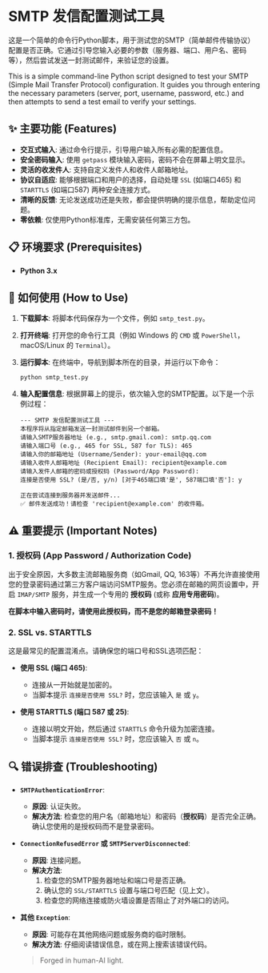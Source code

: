 # SMTP 发信配置测试工具

这是一个简单的命令行Python脚本，用于测试您的SMTP（简单邮件传输协议）配置是否正确。它通过引导您输入必要的参数（服务器、端口、用户名、密码等），然后尝试发送一封测试邮件，来验证您的设置。

This is a simple command-line Python script designed to test your SMTP (Simple Mail Transfer Protocol) configuration. It guides you through entering the necessary parameters (server, port, username, password, etc.) and then attempts to send a test email to verify your settings.

## ✨ 主要功能 (Features)

- **交互式输入**: 通过命令行提示，引导用户输入所有必需的配置信息。
- **安全密码输入**: 使用 `getpass` 模块输入密码，密码不会在屏幕上明文显示。
- **灵活的收发件人**: 支持自定义发件人和收件人邮箱地址。
- **协议自适应**: 能够根据端口和用户的选择，自动处理 `SSL` (如端口465) 和 `STARTTLS` (如端口587) 两种安全连接方式。
- **清晰的反馈**: 无论发送成功还是失败，都会提供明确的提示信息，帮助定位问题。
- **零依赖**: 仅使用Python标准库，无需安装任何第三方包。

## 📋 环境要求 (Prerequisites)

- **Python 3.x**

## 🚀 如何使用 (How to Use)

1.  **下载脚本**:
    将脚本代码保存为一个文件，例如 `smtp_test.py`。

2.  **打开终端**:
    打开您的命令行工具（例如 Windows 的 `CMD` 或 `PowerShell`，macOS/Linux 的 `Terminal`）。

3.  **运行脚本**:
    在终端中，导航到脚本所在的目录，并运行以下命令：
    ```bash
    python smtp_test.py
    ```

4.  **输入配置信息**:
    根据屏幕上的提示，依次输入您的SMTP配置。以下是一个示例过程：

    ```
    --- SMTP 发信配置测试工具 ---
    本程序将从指定邮箱发送一封测试邮件到另一个邮箱。
    请输入SMTP服务器地址 (e.g., smtp.gmail.com): smtp.qq.com
    请输入端口号 (e.g., 465 for SSL, 587 for TLS): 465
    请输入你的邮箱地址 (Username/Sender): your-email@qq.com
    请输入收件人邮箱地址 (Recipient Email): recipient@example.com
    请输入发件人邮箱的密码或授权码 (Password/App Password): 
    连接是否使用 SSL? (是/否, y/n) [对于465端口填'是', 587端口填'否']: y

    正在尝试连接到服务器并发送邮件...
    ✅ 邮件发送成功！请检查 'recipient@example.com' 的收件箱。
    ```

## ⚠️ 重要提示 (Important Notes)

### 1. 授权码 (App Password / Authorization Code)

出于安全原因，大多数主流邮箱服务商（如Gmail, QQ, 163等）不再允许直接使用您的登录密码通过第三方客户端访问SMTP服务。您必须在邮箱的网页设置中，开启 `IMAP/SMTP` 服务，并生成一个专用的 **授权码** (或称 **应用专用密码**)。

**在脚本中输入密码时，请使用此授权码，而不是您的邮箱登录密码！**

### 2. SSL vs. STARTTLS

这是最常见的配置混淆点。请确保您的端口号和SSL选项匹配：

- **使用 SSL (端口 465)**:
  - 连接从一开始就是加密的。
  - 当脚本提示 `连接是否使用 SSL?` 时，您应该输入 `是` 或 `y`。

- **使用 STARTTLS (端口 587 或 25)**:
  - 连接以明文开始，然后通过 `STARTTLS` 命令升级为加密连接。
  - 当脚本提示 `连接是否使用 SSL?` 时，您应该输入 `否` 或 `n`。
 ## 🔍 错误排查 (Troubleshooting)

- **`SMTPAuthenticationError`**:
  - **原因**: 认证失败。
  - **解决方法**: 检查您的用户名（邮箱地址）和密码（**授权码**）是否完全正确。确认您使用的是授权码而不是登录密码。

- **`ConnectionRefusedError` 或 `SMTPServerDisconnected`**:
  - **原因**: 连接问题。
  - **解决方法**:
    1.  检查您的SMTP服务器地址和端口号是否正确。
    2.  确认您的 `SSL/STARTTLS` 设置与端口号匹配（见上文）。
    3.  检查您的网络连接或防火墙设置是否阻止了对外端口的访问。

- **其他 `Exception`**:
  - **原因**: 可能存在其他网络问题或服务商的临时限制。
  - **解决方法**: 仔细阅读错误信息，或在网上搜索该错误代码。

  > Forged in human-AI light.
